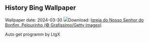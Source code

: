 ## History Bing Wallpaper
Wallpaper date: 2024-03-30
![](https://www.bing.com/th?id=OHR.AniversarioSalvador_PT-BR0763407699_UHD.jpg&w=1000)Download: [Igreja do Nosso Senhor do Bonfim, Pelourinho (© Grafissimo/Getty images)](https://www.bing.com/th?id=OHR.AniversarioSalvador_PT-BR0763407699_UHD.jpg)

Auto get programm by LtgX
